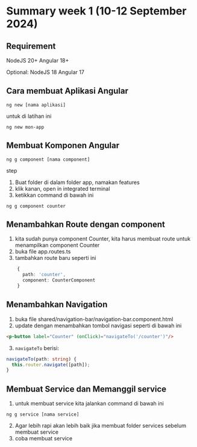 # Summary week 1 (10-12 September 2024)

## Requirement

NodeJS 20+
Angular 18+


Optional:
NodeJS 18
Angular 17

## Cara membuat Aplikasi Angular

```
ng new [nama aplikasi]
```

untuk di latihan ini 
```
ng new mon-app
```

## Membuat Komponen Angular

```
ng g component [nama component]
```

step
1. Buat folder di dalam folder app, namakan features
2. klik kanan, open in integrated terminal
3. ketikkan command di bawah ini
```
ng g component counter
```

## Menambahkan Route dengan component
1. kita sudah punya component Counter, kita harus membuat route untuk menampilkan component Counter
2. buka file app.routes.ts
3. tambahkan route baru seperti ini
```ts
    {
      path: 'counter',
      component: CounterComponent
    }
```

## Menambahkan Navigation
1. buka file shared/navigation-bar/navigation-bar.component.html
2. update dengan menambahkan tombol navigasi seperti di bawah ini
```html
<p-button label="Counter" (onClick)="navigateTo('/counter')"/>
```
3. ``navigateTo`` berisi:
```ts
navigateTo(path: string) {
  this.router.navigate([path]);
}
```

## Membuat Service dan Memanggil service
1. untuk membuat service kita jalankan command di bawah ini
```
ng g service [nama service]
```
2. Agar lebih rapi akan lebih baik jika membuat folder services sebelum membuat service
3. coba membuat service
```

```
